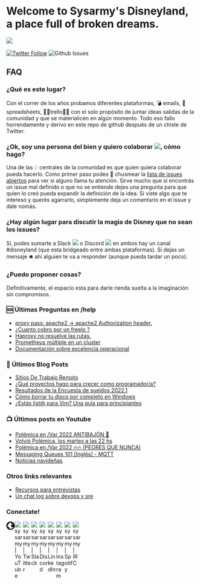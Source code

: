 # Welcome to Sysarmy's Disneyland, a place full of broken dreams.
<img src="https://raw.githubusercontent.com/sysarmy/disneyland/master/misc/images/banner_sysarmy.png">

[![Twitter Follow](https://img.shields.io/twitter/follow/sysarmy?color=1DA1F2&logo=twitter&style=for-the-badge)](https://twitter.com/intent/follow?original_referer=https%3A%2F%2Fgithub.com%2Fsysarmy&screen_name=sysarmy)
![Github Issues](https://img.shields.io/github/issues/sysarmy/disneyland?label=geniales%20ideas%20Pendientes&style=for-the-badge&logoWitdh=50) 

## FAQ

### ¿Qué es este lugar?

Con el correr de los años probamos diferentes plataformas, 💣 emails, 💩 spreadsheets, 💩💩trello💩💩 con el solo propósito de juntar ideas salidas de la comunidad y que se materialicen en algún momento. Todo eso fallo horrendamente y derivo en este repo de github después de un chiste de Twitter. 

### ¿Ok, soy una persona del bien y quiero colaborar <img src="https://raw.githubusercontent.com/sysarmy/disneyland/master/misc/images/shovel.png" width="24">, cómo hago?


Una de las 💡 centrales de la comunidad es que quien quiera colaborar pueda hacerlo. Como primer paso podes 🔎 chusmear la [lista de issues abiertos](https://github.com/sysarmy/disneyland/issues) para ver si alguno llama tu atención. Sirve mucho que si encontrás un issue mal definido o que no se entiende dejes una pregunta para que quien lo creó pueda expandir la definición de la idea. Si viste algo que te interesó y querés agarrarlo, simplemente deja un comentario en el issue y dale nomás.

### ¿Hay algún lugar para discutir la magia de Disney que no sean los issues?

Sí, podes sumarte a Slack [<img width="15px" src="https://cdn.jsdelivr.net/npm/simple-icons@v3/icons/slack.svg" />][slack]
 o Discord [<img width="15px" src="https://cdn.jsdelivr.net/npm/simple-icons@v3/icons/discord.svg" />][discord] en ambos hay un canal #disneyland (que esta bridgeado entre ambas plataformas). Si dejas un mensaje 🛎️ ahí alguien te va a responder (aunque pueda tardar un poco).

### ¿Puedo proponer cosas?

Definitivamente, el espacio esta para darle rienda suelta a la imaginación sin compromisos.

### 🆘 Últimas Preguntas en /help

<!-- HELP:START -->
- [proxy pass: apache2 -&gt; apache2 Authorization header.](https://help.sysarmy.com/discussion/4863/proxy-pass-apache2-apache2-authorization-header)
- [¿Cuanto cobro por un freelo ?](https://help.sysarmy.com/discussion/4861/cuanto-cobro-por-un-freelo)
- [Haproxy no resuelve las rutas.](https://help.sysarmy.com/discussion/4860/haproxy-no-resuelve-las-rutas)
- [Prometheus múltiple en un cluster](https://help.sysarmy.com/discussion/4859/prometheus-multiple-en-un-cluster)
- [Documentación sobre excelencia operacional](https://help.sysarmy.com/discussion/4858/documentacion-sobre-excelencia-operacional)
<!-- HELP:END -->

### 📕 Últimos Blog Posts

<!-- BLOG-POST-LIST:START -->
- [Sitios De Trabajo Remoto](https://sysarmy.com/blog/posts/sitios-de-trabajo-remoto/)
- [¿Qué proyectos hago para crecer como programador/a?](https://sysarmy.com/blog/posts/proyectos-programadores/)
- [Resultados de la Encuesta de sueldos 2022.1](https://sysarmy.com/blog/posts/resultados-de-la-encuesta-de-sueldos-2022-1/)
- [Cómo borrar tu disco por completo en Windows](https://sysarmy.com/blog/posts/borrando-tu-disco-en-windows/)
- [¿Estás list@ para Vim? Una guía para principiantes](https://sysarmy.com/blog/posts/vim-para-principiantes/)
<!-- BLOG-POST-LIST:END -->

### 📺 Últimos posts en Youtube

<!-- YOUTUBE:START -->
- [Polémica en /Var 2022  ANTIBAJÓN  🍻](https://www.youtube.com/watch?v=8WlaeS-VOdI)
- [Volvió Polémica, los martes a las 22 hs](https://www.youtube.com/watch?v=wXBoys_CZio)
- [Polémica en /Var 2022  🔥🔥  &lpar;PEORES QUE NUNCA&rpar;](https://www.youtube.com/watch?v=vUCfG4fWMX8)
- [Messaging Queues 101 [Inglés] - MQTT](https://www.youtube.com/watch?v=bIIdljNH7A8)
- [Noticias navideñas](https://www.youtube.com/watch?v=ytYpGWDsoUU)
<!-- YOUTUBE:END -->

### Otros links relevantes
- [Recursos para entrevistas](https://github.com/Olshansk/interview)
- [Un chat log sobre devops y sre](https://github.com/sysarmy/disneyland/wiki/charla-sobre-DevOps-20220321-%23sysarmy-%23help)

### Conectate!

[<img align="left" alt="sysarmy" width="22px" src="https://raw.githubusercontent.com/iconic/open-iconic/master/svg/globe.svg" />][website]
[<img align="left" alt="sysarmy | YouTube" width="22px" src="https://cdn.jsdelivr.net/npm/simple-icons@v3/icons/youtube.svg" />][youtube]
[<img align="left" alt="sysarmy | Twitter" width="22px" src="https://cdn.jsdelivr.net/npm/simple-icons@v3/icons/twitter.svg" />][twitter]
[<img align="left" alt="sysarmy | Slack" width="22px" src="https://cdn.jsdelivr.net/npm/simple-icons@v3/icons/slack.svg" />][slack]
[<img align="left" alt="sysarmy | Discord" width="22px" src="https://cdn.jsdelivr.net/npm/simple-icons@v3/icons/discord.svg" />][discord]
[<img align="left" alt="sysarmy | LinkedIn" width="22px" src="https://cdn.jsdelivr.net/npm/simple-icons@v3/icons/linkedin.svg" />][linkedin]
[<img align="left" alt="sysarmy | Instagram" width="22px" src="https://cdn.jsdelivr.net/npm/simple-icons@v3/icons/instagram.svg" />][instagram]
[<img align="left" alt="sysarmy | Spotify" width="22px" src="https://cdn.jsdelivr.net/npm/simple-icons@v3/icons/spotify.svg" />][spotify]
[<img align="left" alt="sysarmy | IRC" width="22px" src="https://cdn.jsdelivr.net/npm/simple-icons@v3/icons/wechat.svg" />][irc]


[website]: https://sysarmy.com
[slack]: https://sysar.my/slack
[discord]: https://sysar.my/discord 
[blog]: https://sysarmy.com/blog
[twitter]: https://twitter.com/sysarmy
[youtube]: https://youtube.com/sysarmyar
[spotify]: https://sysar.my/spotify
[instagram]: https://www.instagram.com/sysarmy/
[linkedin]: https://www.linkedin.com/groups/4736196
[irc]: https://webchat.freenode.net/?channels=#sysarmy
[icons]: https://simpleicons.org
